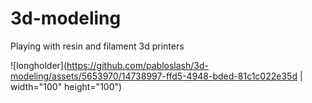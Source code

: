 # 3d-modeling
Playing with resin and filament 3d printers

![longholder](https://github.com/pabloslash/3d-modeling/assets/5653970/14738997-ffd5-4948-bded-81c1c022e35d | width="100" height="100")
